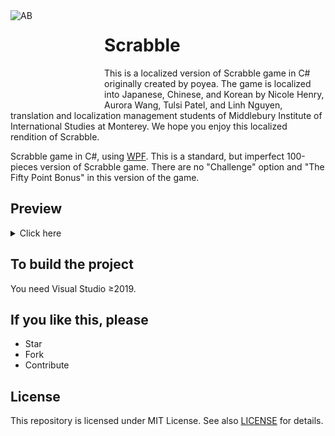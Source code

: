 <img align="left" width="150" height="150" src="https://user-images.githubusercontent.com/24757020/148881544-32550dbc-acb5-4784-b07c-b3d6fe6f089d.png" alt="AB">

# Scrabble

This is a localized version of Scrabble game in C# originally created by poyea. The game is localized into Japanese, Chinese, and Korean by Nicole Henry, Aurora Wang, Tulsi Patel, and Linh Nguyen, translation and localization management students of Middlebury Institute of International Studies at Monterey. We hope you enjoy this localized rendition of Scrabble.

Scrabble game in C#, using <a href="https://en.wikipedia.org/wiki/Windows_Presentation_Foundation">WPF</a>. This is a standard, but imperfect 100-pieces version of Scrabble game. There are no "Challenge" option and "The Fifty Point Bonus" in this version of the game.



## Preview
<details><summary>Click here</summary>
  <p align="center">
    <img src=".preview/home.jpg" alt="home"/>
    <img src=".preview/desktop.jpg" alt="desktop"  />
    <img src=".preview/mobile-and-text.jpg" alt="mobile-and-text" />
    <img src=".preview/Scrabble-JA.png" alt="Scrabble-Japanese" />
    <img src=".preview/Scrabble-KO.png" alt="Scrabble-Korean" />
    <img src=".preview/Scrabble-ZH-CN.png" alt="Scrabble-Chinese" />

  </p>
</details>

## To build the project
You need Visual Studio ≥2019.

## If you like this, please
* Star
* Fork
* Contribute

## License
This repository is licensed under MIT License. See also [LICENSE](LICENSE) for details.
